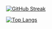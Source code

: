 [![GitHub Streak](https://streak-stats.demolab.com/?user=sophiekruijt)](https://git.io/streak-stats)

[![Top Langs](https://github-readme-stats.vercel.app/api/top-langs/?username=sophiekruijt&layout=compact&theme=vision-friendly-dark)](https://github.com/anuraghazra/github-readme-stats)
<!--
**sophiekruijt/sophiekruijt** is a ✨ _special_ ✨ repository because its `README.md` (this file) appears on your GitHub profile.

Here are some ideas to get you started:

- 🔭 I’m currently working on ...
- 🌱 I’m currently learning ...
- 👯 I’m looking to collaborate on ...
- 🤔 I’m looking for help with ...
- 💬 Ask me about ...
- 📫 How to reach me: ...
- 😄 Pronouns: ...
- ⚡ Fun fact: ...
-->
